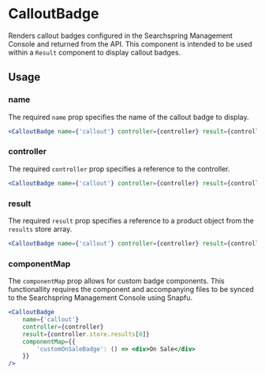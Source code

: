 # CalloutBadge

Renders callout badges configured in the Searchspring Management Console and returned from the API. This component is intended to be used within a `Result` component to display callout badges.

## Usage

### name
The required `name` prop specifies the name of the callout badge to display. 

```jsx
<CalloutBadge name={'callout'} controller={controller} result={controller.store.results[0]} />
```

### controller
The required `controller` prop specifies a reference to the controller.

```jsx
<CalloutBadge name={'callout'} controller={controller} result={controller.store.results[0]} />
```

### result
The required `result` prop specifies a reference to a product object from the `results` store array.

```jsx
<CalloutBadge name={'callout'} controller={controller} result={controller.store.results[0]} />
```

### componentMap
The `componentMap` prop allows for custom badge components. This functionallity requires the component and accompanying files to be synced to the Searchspring Management Console using Snapfu.

```jsx
<CalloutBadge 
    name={'callout'} 
    controller={controller} 
    result={controller.store.results[0]} 
    componentMap={{
        'customOnSaleBadge': () => <div>On Sale</div>
    }}
/>
```


